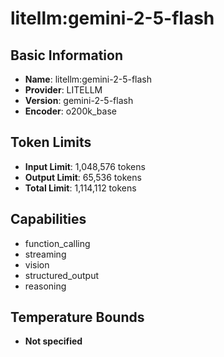 # litellm:gemini-2-5-flash

## Basic Information
- **Name**: litellm:gemini-2-5-flash
- **Provider**: LITELLM
- **Version**: gemini-2-5-flash
- **Encoder**: o200k_base

## Token Limits
- **Input Limit**: 1,048,576 tokens
- **Output Limit**: 65,536 tokens
- **Total Limit**: 1,114,112 tokens

## Capabilities
- function_calling
- streaming
- vision
- structured_output
- reasoning


## Temperature Bounds
- **Not specified**






